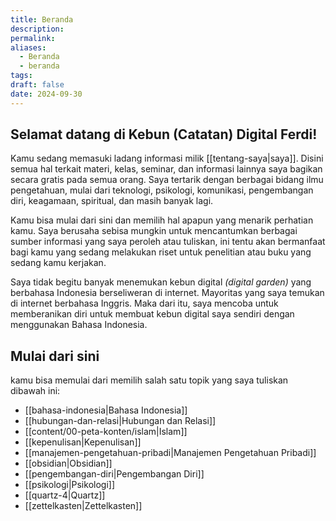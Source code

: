 ```yaml
---
title: Beranda
description: 
permalink: 
aliases:
  - Beranda
  - beranda
tags: 
draft: false
date: 2024-09-30
---
```

## Selamat datang di Kebun (Catatan) Digital Ferdi!
 
Kamu sedang memasuki ladang informasi milik [[tentang-saya|saya]]. Disini semua hal terkait materi, kelas, seminar, dan informasi lainnya saya bagikan secara gratis pada semua orang. Saya tertarik dengan berbagai bidang ilmu pengetahuan, mulai dari teknologi, psikologi, komunikasi, pengembangan diri, keagamaan, spiritual, dan masih banyak lagi. 

Kamu bisa mulai dari sini dan memilih hal apapun yang menarik perhatian kamu. Saya berusaha sebisa mungkin untuk mencantumkan berbagai sumber informasi yang saya peroleh atau tuliskan, ini tentu akan bermanfaat bagi kamu yang sedang melakukan riset untuk penelitian atau buku yang sedang kamu kerjakan.

Saya tidak begitu banyak menemukan kebun digital *(digital garden)* yang berbahasa Indonesia berseliweran di internet. Mayoritas yang saya temukan di internet berbahasa Inggris. Maka dari itu, saya mencoba untuk memberanikan diri untuk membuat kebun digital saya sendiri dengan menggunakan Bahasa Indonesia. 

## Mulai dari sini
kamu bisa memulai dari memilih salah satu topik yang saya tuliskan dibawah ini: 
- [[bahasa-indonesia|Bahasa Indonesia]]
- [[hubungan-dan-relasi|Hubungan dan Relasi]]  
- [[content/00-peta-konten/islam|Islam]]
- [[kepenulisan|Kepenulisan]]
- [[manajemen-pengetahuan-pribadi|Manajemen Pengetahuan Pribadi]]
- [[obsidian|Obsidian]]
- [[pengembangan-diri|Pengembangan Diri]]
- [[psikologi|Psikologi]]
- [[quartz-4|Quartz]]
- [[zettelkasten|Zettelkasten]]

